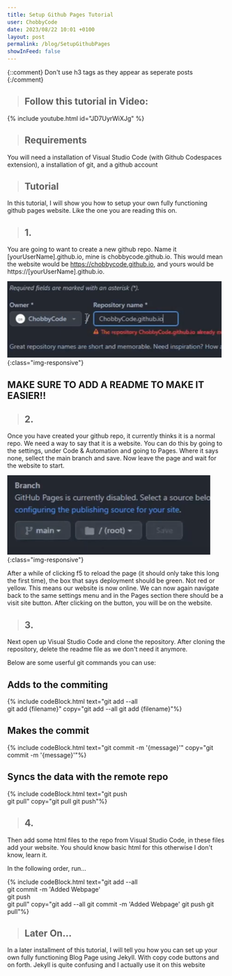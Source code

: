 ```yaml
---
title: Setup Github Pages Tutorial
user: ChobbyCode
date: 2023/08/22 10:01 +0100
layout: post
permalink: /blog/SetupGithubPages
showInFeed: false
---
```


{::comment} 
    Don't use h3 tags as they appear as seperate posts
{:/comment}

> ## Follow this tutorial in Video:

{% include youtube.html id="JD7UyrWiXJg" %}

> ## Requirements

You will need a installation of Visual Studio Code (with Github Codespaces extension), a installation of git, and a github account

> ## Tutorial

In this tutorial, I will show you how to setup your own fully functioning github pages website. Like the one you are reading this on.

> ## 1.

You are going to want to create a new github repo. Name it [yourUserName].github.io, mine is chobbycode.github.io. This would mean the website would be https://chobbycode.github.io, and yours would be https://[yourUserName].github.io.

![creatingRepo](/assets/GitHubPagesTutorial/GithubPagesTutorial-1.PNG){:class="img-responsive"}

## **MAKE SURE TO ADD A README TO MAKE IT EASIER!!**

> ## 2.

Once you have created your github repo, it currently thinks it is a normal repo. We need a way to say that it is a website. You can do this by going to the settings, under Code & Automation and going to Pages. Where it says none, sellect the main branch and save. Now leave the page and wait for the website to start.

![creatingRepo](/assets/GitHubPagesTutorial/GithubPagesTutorial-2.PNG){:class="img-responsive"}

After a while of clicking f5 to reload the page (it should only take this long the first time), the box that says deployment should be green. Not red or yellow. This means our website is now online. We can now again navigate back to the same settings menu and in the Pages section there should be a visit site button. After clicking on the button, you will be on the website.

> ## 3.

Next open up Visual Studio Code and clone the repository. After cloning the repository, delete the readme file as we don't need it anymore.

Below are some userful git commands you can use:

## Adds to the commiting


{% include codeBlock.html text="git add --all<br>git add {filename}" copy="git add --all git add {filename}"%}

## Makes the commit

{% include codeBlock.html text="git commit -m '{message}'" copy="git commit -m '{message}'"%}

## Syncs the data with the remote repo

{% include codeBlock.html text="git push<br>git pull" copy="git pull git push"%}

> ## 4.

Then add some html files to the repo from Visual Studio Code, in these files add your website. You should know basic html for this otherwise I don't know, learn it.

In the following order, run...

{% include codeBlock.html text="git add --all<br>git commit -m 'Added Webpage'<br>git push<br>git pull" copy="git add --all git commit -m 'Added Webpage' git push git pull"%}

> ## Later On...

In a later installment of this tutorial, I will tell you how you can set up your own fully functioning Blog Page using Jekyll. With copy code buttons and on forth. Jekyll is quite confusing and I actually use it on this website
